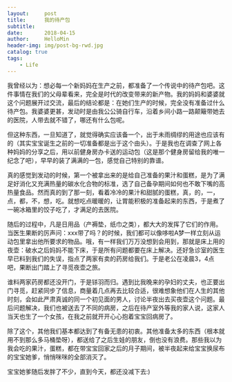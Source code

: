 ```yaml
---
layout:     post
title:      我的待产包
subtitle:   
date:       2018-04-15
author:     HelloMin
header-img: img/post-bg-rwd.jpg
catalog: true
tags:
    - Life
---
```

我曾经以为：想必每一个新妈妈在生产之前，都准备了一个传说中的待产包吧。这件事情在我们的父母辈看来，完全是时代的改变带来的新产物。我的妈妈和婆婆就这个问题展开过交流，最后的结论都是：在她们生产的时候，完全没有准备过什么待产包。我婆婆更甚，发动时是由我公公骑自行车，沿着乡间小路一路颠簸带她去的医院，人带去就不错了，哪还有什么包呢。

但这种东西，一旦知道了，就觉得确实应该备一个，出于未雨绸缪的用途也应该有的（其实宝宝诞生之前的一切准备都是出于这个由头）。于是我也在调查了网上各种妈妈的分享之后，用以前健身房办卡送的运动包（这是那个健身房留给我的唯一纪念了吧），早早的装了满满的一包，感觉自己特别的靠谱。

真的感觉到发动的时候，第一个被拿出来的是给自己准备的果汁和蛋糕，是为了满足好消化又充满热量的碳水化合物的标准，选了自己备孕期间如何也不敢下嘴的高热量食品。然而真的到了那一刻，看着冷冷的果汁和甜腻的蛋糕，真，的，一，点，都，不，想，吃。就想吃点暖暖的，让胃能积极的准备起来的东西，于是煮了一碗冰箱里的饺子吃了，才满足的去医院。

随后的过程中，凡是日用品（产褥垫，纸巾之类），都大大的发挥了它们的作用。当医生果断的厉声问：xxx带了吗？的时候，我们都可以像哆啦A梦一样立刻从运动包里拿出他所要求的物品。哦，有一样我们万万没想到会用到，那就是床上用的夜壶：破水之后妈妈不能下床，于是所有问题都要在床上解决。还好急诊室的医生早已料到我们的失误，指点了两家有卖的药房给我们。于是老公在凌晨3，4点吧，果断出门踏上了寻觅夜壶之旅。

谁料两家药房都还没开门，于是铩羽而归。遇到比我晚来的孕妇的丈夫，也正要出门寻觅，赶紧同步了信息，商量着几点再去比较合适，很难想象他们在人生的其他时刻，会如此严肃真诚的同一个初见面的男人，讨论半夜出去买夜壶这个问题。最后问题解决，我们也被送去了不同的病房，之后在待产室外等我的家人说，这家人当天也生了一个女孩，在我之前就开开心心抱着宝宝回病房了。

除了这个，其他我们基本都达到了有备无患的初衷。其他准备太多的东西（根本就用不到那么多马桶垫呀），都送给了之后生娃的朋友，倒也没有浪费。那些我以为我会吃的果汁，蛋糕，都在带宝宝回家之后的月子期间，被半夜起来给宝宝换尿布的宝宝她爹，悄悄咪咪的全部消灭了。

宝宝她爹随后发胖了不少，直到今天，都还没减下去:)
